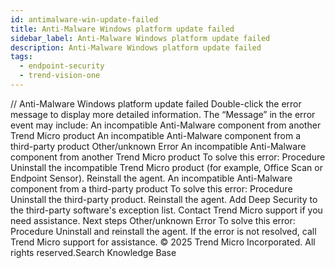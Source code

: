 ```yaml
---
id: antimalware-win-update-failed
title: Anti-Malware Windows platform update failed
sidebar_label: Anti-Malware Windows platform update failed
description: Anti-Malware Windows platform update failed
tags:
  - endpoint-security
  - trend-vision-one
---
```


/*<![CDATA[*/ $('#title').html($('meta[name=map-description]').attr('content')); /*]]>*/ Anti-Malware Windows platform update failed Double-click the error message to display more detailed information. The “Message” in the error event may include: An incompatible Anti-Malware component from another Trend Micro product An incompatible Anti-Malware component from a third-party product Other/unknown Error An incompatible Anti-Malware component from another Trend Micro product To solve this error: Procedure Uninstall the incompatible Trend Micro product (for example, Office Scan or Endpoint Sensor). Reinstall the agent. An incompatible Anti-Malware component from a third-party product To solve this error: Procedure Uninstall the third-party product. Reinstall the agent. Add Deep Security to the third-party software's exception list. Contact Trend Micro support if you need assistance. Next steps Other/unknown Error To solve this error: Procedure Uninstall and reinstall the agent. If the error is not resolved, call Trend Micro support for assistance. © 2025 Trend Micro Incorporated. All rights reserved.Search Knowledge Base